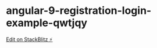 # angular-9-registration-login-example-qwtjqy

[Edit on StackBlitz ⚡️](https://stackblitz.com/edit/angular-9-registration-login-example-qwtjqy)
